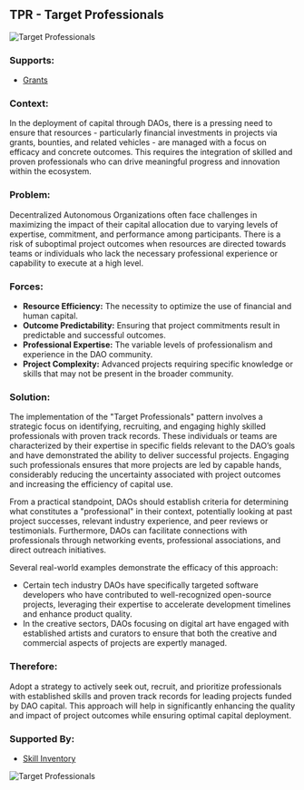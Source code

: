 ## TPR - Target Professionals

![Target Professionals](./output/illustrations/target_professionals.png)

### Supports:

* [Grants](./grants.html)

### Context:

In the deployment of capital through DAOs, there is a pressing need to ensure that resources - particularly financial investments in projects via grants, bounties, and related vehicles - are managed with a focus on efficacy and concrete outcomes. This requires the integration of skilled and proven professionals who can drive meaningful progress and innovation within the ecosystem.

### Problem:

Decentralized Autonomous Organizations often face challenges in maximizing the impact of their capital allocation due to varying levels of expertise, commitment, and performance among participants. There is a risk of suboptimal project outcomes when resources are directed towards teams or individuals who lack the necessary professional experience or capability to execute at a high level.

### Forces:

- **Resource Efficiency:** The necessity to optimize the use of financial and human capital.
- **Outcome Predictability:** Ensuring that project commitments result in predictable and successful outcomes.
- **Professional Expertise:** The variable levels of professionalism and experience in the DAO community.
- **Project Complexity:** Advanced projects requiring specific knowledge or skills that may not be present in the broader community.

### Solution:

The implementation of the "Target Professionals" pattern involves a strategic focus on identifying, recruiting, and engaging highly skilled professionals with proven track records. These individuals or teams are characterized by their expertise in specific fields relevant to the DAO’s goals and have demonstrated the ability to deliver successful projects. Engaging such professionals ensures that more projects are led by capable hands, considerably reducing the uncertainty associated with project outcomes and increasing the efficiency of capital use.

From a practical standpoint, DAOs should establish criteria for determining what constitutes a "professional" in their context, potentially looking at past project successes, relevant industry experience, and peer reviews or testimonials. Furthermore, DAOs can facilitate connections with professionals through networking events, professional associations, and direct outreach initiatives.

Several real-world examples demonstrate the efficacy of this approach:
- Certain tech industry DAOs have specifically targeted software developers who have contributed to well-recognized open-source projects, leveraging their expertise to accelerate development timelines and enhance product quality.
- In the creative sectors, DAOs focusing on digital art have engaged with established artists and curators to ensure that both the creative and commercial aspects of projects are expertly managed.

### Therefore:

Adopt a strategy to actively seek out, recruit, and prioritize professionals with established skills and proven track records for leading projects funded by DAO capital. This approach will help in significantly enhancing the quality and impact of project outcomes while ensuring optimal capital deployment.

### Supported By:

* [Skill Inventory](./skill_inventory.html)

![Target Professionals](./output/target_professionals_specific_graph.png)


